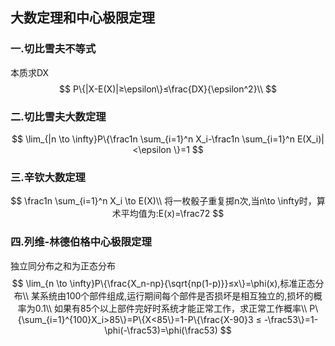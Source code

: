 ## 大数定理和中心极限定理

### 一.切比雪夫不等式

本质求DX
$$
P\{|X-E(X)|≥\epsilon\}≤\frac{DX}{\epsilon^2}\\
$$

### 二.切比雪夫大数定理

$$
\lim_{|n \to \infty}P\{\frac1n \sum_{i=1}^n X_i-\frac1n \sum_{i=1}^n E(X_i)|<\epsilon \}=1
$$

### 三.辛钦大数定理

$$
\frac1n \sum_{i=1}^n X_i \to E(X)\\
将一枚骰子重复掷n次,当n\to \infty时，算术平均值为:E(x)=\frac72
$$

### 四.列维-林德伯格中心极限定理

独立同分布之和为正态分布
$$
\lim_{n \to \infty}P\{\frac{X_n-np}{\sqrt{np(1-p)}}≤x\}=\phi(x),标准正态分布\\
某系统由100个部件组成,运行期间每个部件是否损坏是相互独立的,损坏的概率为0.1\\
如果有85个以上部件完好时系统才能正常工作，求正常工作概率\\
P\{\sum_{i=1}^{100}X_i>85\}=P\{X<85\}=1-P\{\frac{X-90}3 ≤ -\frac53\}=1-\phi(-\frac53)=\phi(\frac53)
$$

